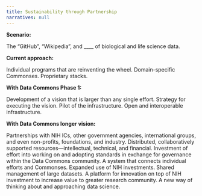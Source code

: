 ```yaml
---
title: Sustainability through Partnership
narratives: null
---
```

**Scenario:**

The “GitHub”, “Wikipedia”, and ____ of biological and life science data.

**Current approach:**

Individual programs that are reinventing the wheel. Domain-specific
Commonses. Proprietary stacks.

**With Data Commons Phase 1:**

Development of a vision that is larger than any single
effort. Strategy for executing the vision. Pilot of the
infrastructure. Open and interoperable infrastructure.

**With Data Commons longer vision:**

Partnerships with NIH ICs, other government agencies, international
groups, and even non-profits, foundations, and industry. Distributed,
collaboratively supported resources—intellectual, technical, and
financial. Investment of effort into working on and adopting standards
in exchange for governance within the Data Commons community. A system
that connects individual efforts and Commonses. Expanded use of NIH
investments. Shared management of large datasets. A platform for
innovation on top of NIH investment to increase value to greater
research community. A new way of thinking about and approaching data
science.